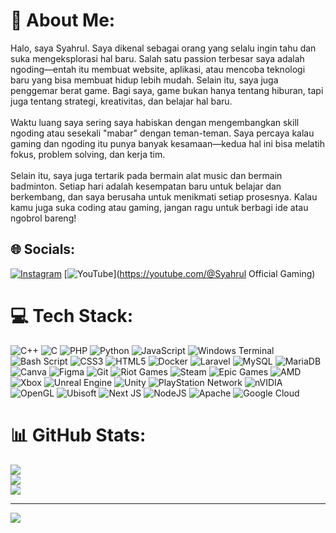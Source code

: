 # 💫 About Me:
Halo, saya  Syahrul. Saya dikenal sebagai orang yang selalu ingin tahu dan suka mengeksplorasi hal baru.  Salah satu passion terbesar saya adalah ngoding—entah itu membuat website, aplikasi, atau mencoba teknologi baru yang bisa membuat hidup lebih mudah. Selain itu, saya juga penggemar berat game. Bagi saya, game bukan hanya tentang hiburan, tapi juga tentang strategi, kreativitas, dan belajar hal baru.<br><br>Waktu luang saya sering saya habiskan dengan mengembangkan skill ngoding atau sesekali "mabar" dengan teman-teman. Saya percaya kalau gaming dan ngoding itu punya banyak kesamaan—kedua hal ini bisa melatih fokus, problem solving, dan kerja tim.<br><br>Selain itu, saya juga tertarik pada bermain alat music dan bermain badminton. Setiap hari adalah kesempatan baru untuk belajar dan berkembang, dan saya berusaha untuk menikmati setiap prosesnya. Kalau kamu juga suka coding atau gaming, jangan ragu untuk berbagi ide atau ngobrol bareng!


## 🌐 Socials:
[![Instagram](https://img.shields.io/badge/Instagram-%23E4405F.svg?logo=Instagram&logoColor=white)](https://instagram.com/syahrrull1) [![YouTube](https://img.shields.io/badge/YouTube-%23FF0000.svg?logo=YouTube&logoColor=white)](https://youtube.com/@Syahrul Official Gaming) 

# 💻 Tech Stack:
![C++](https://img.shields.io/badge/c++-%2300599C.svg?style=plastic&logo=c%2B%2B&logoColor=white) ![C](https://img.shields.io/badge/c-%2300599C.svg?style=plastic&logo=c&logoColor=white) ![PHP](https://img.shields.io/badge/php-%23777BB4.svg?style=plastic&logo=php&logoColor=white) ![Python](https://img.shields.io/badge/python-3670A0?style=plastic&logo=python&logoColor=ffdd54) ![JavaScript](https://img.shields.io/badge/javascript-%23323330.svg?style=plastic&logo=javascript&logoColor=%23F7DF1E) ![Windows Terminal](https://img.shields.io/badge/Windows%20Terminal-%234D4D4D.svg?style=plastic&logo=windows-terminal&logoColor=white) ![Bash Script](https://img.shields.io/badge/bash_script-%23121011.svg?style=plastic&logo=gnu-bash&logoColor=white) ![CSS3](https://img.shields.io/badge/css3-%231572B6.svg?style=plastic&logo=css3&logoColor=white) ![HTML5](https://img.shields.io/badge/html5-%23E34F26.svg?style=plastic&logo=html5&logoColor=white) ![Docker](https://img.shields.io/badge/docker-%230db7ed.svg?style=plastic&logo=docker&logoColor=white) ![Laravel](https://img.shields.io/badge/laravel-%23FF2D20.svg?style=plastic&logo=laravel&logoColor=white) ![MySQL](https://img.shields.io/badge/mysql-4479A1.svg?style=plastic&logo=mysql&logoColor=white) ![MariaDB](https://img.shields.io/badge/MariaDB-003545?style=plastic&logo=mariadb&logoColor=white) ![Canva](https://img.shields.io/badge/Canva-%2300C4CC.svg?style=plastic&logo=Canva&logoColor=white) ![Figma](https://img.shields.io/badge/figma-%23F24E1E.svg?style=plastic&logo=figma&logoColor=white) ![Git](https://img.shields.io/badge/git-%23F05033.svg?style=plastic&logo=git&logoColor=white) ![Riot Games](https://img.shields.io/badge/riotgames-D32936.svg?style=plastic&logo=riotgames&logoColor=white) ![Steam](https://img.shields.io/badge/steam-%23000000.svg?style=plastic&logo=steam&logoColor=white) ![Epic Games](https://img.shields.io/badge/epicgames-%23313131.svg?style=plastic&logo=epicgames&logoColor=white) ![AMD](https://img.shields.io/badge/AMD-%23000000.svg?style=plastic&logo=amd&logoColor=white) ![Xbox](https://img.shields.io/badge/xbox-%23107C10.svg?style=plastic&logo=xbox&logoColor=white) ![Unreal Engine](https://img.shields.io/badge/unrealengine-%23313131.svg?style=plastic&logo=unrealengine&logoColor=white) ![Unity](https://img.shields.io/badge/unity-%23000000.svg?style=plastic&logo=unity&logoColor=white) ![PlayStation Network](https://img.shields.io/badge/PSN-%230070D1.svg?style=plastic&logo=Playstation&logoColor=white) ![nVIDIA](https://img.shields.io/badge/nVIDIA-%2376B900.svg?style=plastic&logo=nVIDIA&logoColor=white) ![OpenGL](https://img.shields.io/badge/OpenGL-white?logo=OpenGL&style=plastic) ![Ubisoft](https://img.shields.io/badge/Ubisoft-%23F5F5F5.svg?style=plastic&logo=Ubisoft&logoColor=black) ![Next JS](https://img.shields.io/badge/Next-black?style=plastic&logo=next.js&logoColor=white) ![NodeJS](https://img.shields.io/badge/node.js-6DA55F?style=plastic&logo=node.js&logoColor=white) ![Apache](https://img.shields.io/badge/apache-%23D42029.svg?style=plastic&logo=apache&logoColor=white) ![Google Cloud](https://img.shields.io/badge/GoogleCloud-%234285F4.svg?style=plastic&logo=google-cloud&logoColor=white)
# 📊 GitHub Stats:
![](https://github-readme-stats.vercel.app/api?username=Syahrrulll&theme=dark&hide_border=false&include_all_commits=true&count_private=false)<br/>
![](https://github-readme-streak-stats.herokuapp.com/?user=Syahrrulll&theme=dark&hide_border=false)<br/>
![](https://github-readme-stats.vercel.app/api/top-langs/?username=Syahrrulll&theme=dark&hide_border=false&include_all_commits=true&count_private=false&layout=compact)

---
[![](https://visitcount.itsvg.in/api?id=Syahrrulll&icon=0&color=11)](https://visitcount.itsvg.in)

<!-- Proudly created with GPRM ( https://gprm.itsvg.in ) -->
